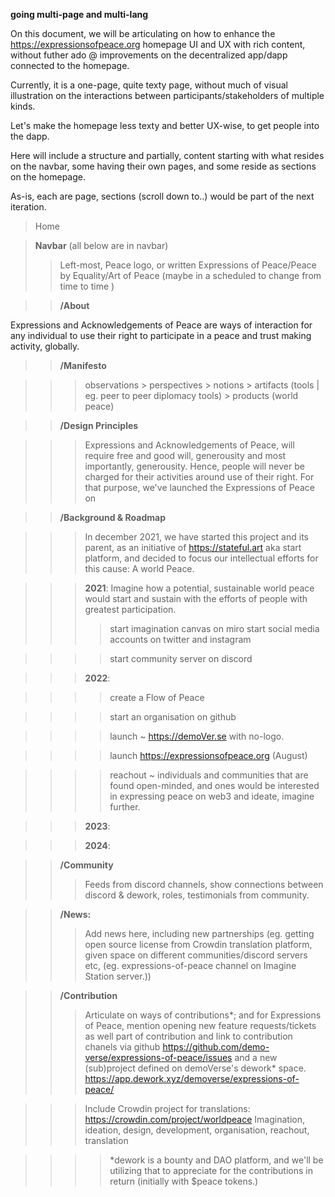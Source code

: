 **going multi-page and multi-lang**

On this document, we will be articulating on how to enhance the https://expressionsofpeace.org homepage UI and UX with rich content, without futher ado @ improvements on the decentralized app/dapp connected to the homepage.

Currently, it is a one-page, quite texty page, without much of visual illustration on the interactions between participants/stakeholders of multiple kinds. 

Let's make the homepage less texty and better UX-wise, to get people into the dapp.

Here will include a structure and partially, content starting with what resides on the navbar, some having their own pages, and some reside as sections on the homepage. 

As-is, each are page, sections (scroll down to..) would be part of the next iteration. 

> Home

> **Navbar** (all below are in navbar)
>> Left-most, Peace logo, or written Expressions of Peace/Peace by Equality/Art of Peace (maybe in a scheduled to change from time to time )

>> **/About**

Expressions and Acknowledgements of Peace are ways of interaction for any individual to use their right to participate in a peace and trust making activity, globally.

>> **/Manifesto**

>>> observations > perspectives > notions > artifacts (tools | eg. peer to peer diplomacy tools) > products (world peace)

>> **/Design Principles**

>>>Expressions and Acknowledgements of Peace, will require free and good will, generousity and most importantly, generousity.
>>>Hence, people will never be charged for their activities around use of their right. For that purpose, we've launched the Expressions of Peace on 

>> **/Background & Roadmap**

>>>In december 2021, we have started this project and its parent, as an initiative of https://stateful.art aka start platform, and decided to focus our intellectual efforts for this cause: A world Peace. 

>>>**2021**: Imagine how a potential, sustainable world peace would start and sustain with the efforts of people with greatest participation.
>>>> start imagination canvas on miro
>>>> start social media accounts on twitter and instagram

>>>> start community server on discord


>>> **2022**: 

>>>> create a Flow of Peace

>>>> start an organisation on github

>>>>launch ~  https://demoVer.se with no-logo.

>>>>launch https://expressionsofpeace.org (August)

>>>>reachout ~  individuals and communities that are found open-minded, and ones would be interested in  expressing peace on web3 and ideate, imagine further. 


>>> **2023**: 

>>> **2024**:

>> **/Community**
>>> Feeds from discord channels, show connections between discord & dework, roles, testimonials from community. 

>> **/News:** 
>>> Add news here, including new partnerships (eg. getting open source license from Crowdin translation platform, given space on different communities/discord servers etc, (eg. expressions-of-peace channel on Imagine Station server.))


>> **/Contribution**
>>>Articulate on ways of contributions*; and for Expressions of Peace, mention opening new feature requests/tickets as well part of contribution and link to contribution chanels via github
https://github.com/demo-verse/expressions-of-peace/issues
 and a new (sub)project defined on demoVerse's dework* space. https://app.dework.xyz/demoverse/expressions-of-peace/

>>> Include Crowdin project for translations: https://crowdin.com/project/worldpeace
>>> Imagination, ideation, design, development, organisation, reachout, translation

 >>>>*dework is a bounty and DAO platform, and we'll be utilizing that to appreciate for the contributions in return (initially with $peace tokens.)

